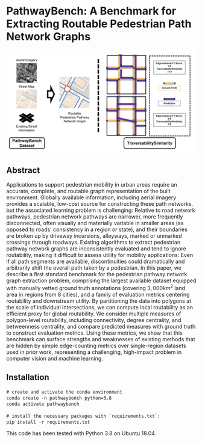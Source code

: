 # PathwayBench: A Benchmark for Extracting Routable Pedestrian Path Network Graphs

<p align="center"><img width="820" src="./img/teaser.png"></p>


## Abstract
Applications to support pedestrian mobility in urban areas require an accurate, complete, and routable graph representation of the built environment. Globally available information, including aerial imagery provides a scalable, low-cost source for constructing these path networks, but the associated learning problem is challenging: Relative to road network pathways, pedestrian network pathways are narrower, more frequently disconnected, often visually and materially variable in smaller areas (as opposed to roads' consistency in a region or state), and their boundaries are broken up by driveway incursions, alleyways, marked or unmarked crossings through roadways.  Existing algorithms to extract pedestrian pathway network graphs are inconsistently evaluated and tend to ignore routability, making it difficult to assess utility for mobility applications: Even if all path segments are available, discontinuities could dramatically and arbitrarily shift the overall path taken by a pedestrian. In this paper, we describe a first standard benchmark for the pedestrian pathway network graph extraction problem, comprising the largest available dataset equipped with manually vetted ground truth annotations (covering $3,000 km^2$ land area in regions from 8 cities), and a family of evaluation metrics centering routability and downstream utility.  By partitioning the data into polygons at the scale of individual intersections, we can compute local routability as an efficient proxy for global routability.  We consider multiple measures of polygon-level routability, including connectivity, degree centrality, and betweenness centrality, and compare predicted measures with ground truth to construct evaluation metrics. Using these metrics, we show that this benchmark can surface strengths and weaknesses of existing methods that are hidden by simple edge-counting metrics over single-region datasets used in prior work, representing a challenging, high-impact problem in computer vision and machine learning.


## Installation

```shell
# create and activate the conda environment
conda create -n pathwaybench python=3.8
conda activate pathwaybench

# install the necessary packages with `requirements.txt`:
pip install -r requirements.txt
```
This code has been tested with Python 3.8 on Ubuntu 18.04. 

